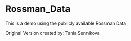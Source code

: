 # Rossman_Data

This is a demo using the publicly available Rossman Data 

Original Version created by: Tania Sennikova
